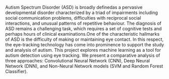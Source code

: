 Autism Spectrum Disorder (ASD) is broadly definedas a pervasive developmental disorder characterized by a triad of impairments including social communication problems, difficulties with reciprocal social interactions, and unusual patterns of repetitive behaviour. The diagnosis of ASD remains a challenging task, which requires a set of cognitive tests and perhaps hours of clinical examinations.One of the characteristic hallmarks of ASD is the difficulty of making or maintaining eye contact. In this respect, the eye-tracking technology has come into prominence to support the study and analysis of autism. This project explores machine learning as a tool for autism detection using eye tracking. We present a comparative analysis of three approaches: Convolutional Neural Network (CNN), Deep Neural Network (DNN), and Non-Neural Network models (SVM and Random Forest Classifier).
